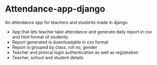 # Attendance-app-django
An attendance app for teachers and students made in django

* App that lets teacher take attendance and generate daily report in csv and html format of students.
* Report generated is downloadable in csv format
* Report is grouped by class, roll no, gender
* Teacher and prinical login authentication as well as registration
* Teacher, school and student details
